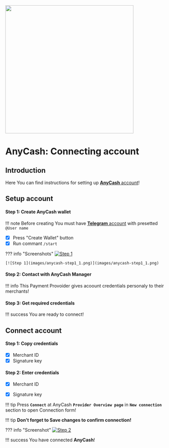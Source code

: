 <img src="https://static.openfintech.io/payment_providers/anycash/logo.svg?w=400" width="400px">

# AnyCash: Connecting account

## Introduction

Here You can find  instructions for setting up <a href="https://any.cash/" target="_blank" rel="noopener">**AnyCash** account</a>! 

## Setup account

#### Step 1: Create AnyCash wallet

!!! note
    Before creating You must have <a href="https://web.telegram.org" target="_blank" rel="noopener">**Telegram** account</a> with presetted ```@User name```

- [x] Press "Create Wallet" button
- [x] Run commant ```/start```

??? info "Screenshots"
    [![Step 1](images/anycash-step1.png)](images/anycash-step1.png)
    
    [![Step 1](images/anycash-step1_1.png)](images/anycash-step1_1.png)

#### Step 2: Contact with AnyCash Manager

!!! info
    This Payment Provoider gives acoount credentials personaly to their merchants!
    
#### Step 3: Get required credentials

!!! success
    You are ready to connect!
    
## Connect account

#### Step 1: Copy credentials

- [x] Merchant ID
- [x] Signature key

#### Step 2: Enter credentials

- [x] Merchant ID
- [x] Signature key


!!! tip
    Press **```Connect```** at AnyCash **```Provider Overview page```** in **```New connection```** section to open Connection form!

!!! tip
    **Don't forget to Save changes to confirm connection!**

??? info "Screenshot"
    [![Step 2](images/anycash-step_connect.png)](images/anycash-step_connect.png)


!!! success
    You have connected **AnyCash**!